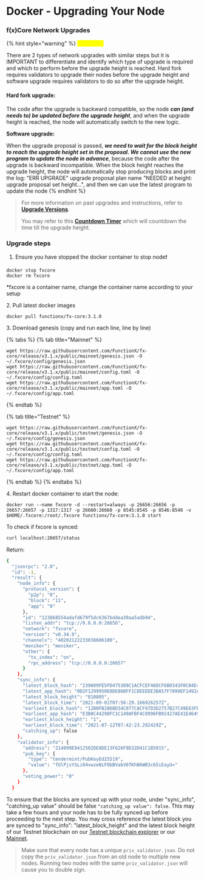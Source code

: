 # Docker - Upgrading Your Node

### f(x)Core Network Upgrades

{% hint style="warning" %}
<mark style="color:yellow;">**WARNING**</mark>

There are 2 types of network upgrades with similar steps but it is IMPORTANT to differentiate and identify which type of upgrade is required and which to perform before the upgrade height is reached. Hard fork requires validators to upgrade their nodes before the upgrade height and software upgrade requires validators to do so after the upgrade height.



#### **Hard fork upgrade:**

The code after the upgrade is backward compatible, so the node _**can (and needs to) be updated before the upgrade height**_, and when the upgrade height is reached, the node will automatically switch to the new logic.



**Software upgrade:**

When the upgrade proposal is passed, _**we need to wait for the block height to reach the upgrade height set in the proposal. We cannot use the new program to update the node in advance**_, because the code after the upgrade is backward incompatible. When the block height reaches the upgrade height, the node will automatically stop producing blocks and print the log: "ERR UPGRADE" upgrade proposal plan name "NEEDED at height: upgrade proposal set height...", and then we can use the latest program to update the node
{% endhint %}

> For more information on past upgrades and instructions, refer to [**Upgrade Versions**](../versions/).
>
> You may refer to this [**Countdown Timer**](https://functionx.github.io/fx-upgrade/index.html) which will countdown the time till the upgrade height.

### Upgrade steps

1. Ensure you have stopped the docker container to stop node❗

```
docker stop fxcore
docker rm fxcore
```

&#x20;   \*fxcore is a container name, change the container name according to your setup

2\. Pull latest docker images

```
docker pull functionx/fx-core:3.1.0
```

3\. Download genesis (copy and run each line, line by line)

{% tabs %}
{% tab title="Mainnet" %}
```
wget https://raw.githubusercontent.com/FunctionX/fx-core/release/v3.1.x/public/mainnet/genesis.json -O ~/.fxcore/config/genesis.json
wget https://raw.githubusercontent.com/FunctionX/fx-core/release/v3.1.x/public/mainnet/config.toml -O ~/.fxcore/config/config.toml
wget https://raw.githubusercontent.com/FunctionX/fx-core/release/v3.1.x/public/mainnet/app.toml -O ~/.fxcore/config/app.toml
```
{% endtab %}

{% tab title="Testnet" %}
```
wget https://raw.githubusercontent.com/FunctionX/fx-core/release/v3.1.x/public/testnet/genesis.json -O ~/.fxcore/config/genesis.json
wget https://raw.githubusercontent.com/FunctionX/fx-core/release/v3.1.x/public/testnet/config.toml -O ~/.fxcore/config/config.toml
wget https://raw.githubusercontent.com/FunctionX/fx-core/release/v3.1.x/public/testnet/app.toml -O ~/.fxcore/config/app.toml
```
{% endtab %}
{% endtabs %}

4\. Restart docker container to start the node:

```shell
docker run --name fxcore -d --restart=always -p 26656:26656 -p 26657:26657 -p 1317:1317 -p 26660:26660 -p 8545:8545 -p 8546:8546 -v $HOME/.fxcore:/root/.fxcore functionx/fx-core:3.1.0 start
```

To check if fxcore is synced:

```bash
curl localhost:26657/status
```

Return:

```bash
{
  "jsonrpc": "2.0",
  "id": -1,
  "result": {
    "node_info": {
      "protocol_version": {
        "p2p": "8",
        "block": "11",
        "app": "0"
      },
      "id": "123868554adafd679f5dc6367bddea39aa5adb94",
      "listen_addr": "tcp://0.0.0.0:26656",
      "network": "fxcore",
      "version": "v0.34.9",
      "channels": "40202122233038606100",
      "moniker": "moniker",
      "other": {
        "tx_index": "on",
        "rpc_address": "tcp://0.0.0.0:26657"
      }
    },
    "sync_info": {
      "latest_block_hash": "239609FE5FD475389C1ACFCEF46DCF6B0343F0C04E43A7968677809C2D489F3F",
      "latest_app_hash": "0D2F1299950E0DE86BFF1CDEEEDE3BA57F7899EF1492A6E6809DF3060164046D",
      "latest_block_height": "810805",
      "latest_block_time": "2021-09-01T07:56:29.166926257Z",
      "earliest_block_hash": "12B0FB286BD34C077CACF97D3D2757B27C49E63FB81E6262399FF11A3C3C002E",
      "earliest_app_hash": "E3B0C44298FC1C149AFBF4C8996FB92427AE41E4649B934CA495991B7852B855",
      "earliest_block_height": "1",
      "earliest_block_time": "2021-07-12T07:42:23.292429Z",
      "catching_up": false
    },
    "validator_info": {
      "address": "214999E9412502DE8DE13F626F9D32D41C1B5015",
      "pub_key": {
        "type": "tendermint/PubKeyEd25519",
        "value": "fUlPjsYSLi04vwzeNiFObBVabV6TKhB6WB3c65iEayU="
      },
      "voting_power": "0"
    }
  }
```

To ensure that the blocks are synced up with your node, under "sync\_info", "catching\_up value" should be false `"catching_up value": false`. This may take a few hours and your node has to be fully synced up before proceeding to the next step. You may cross reference the latest block you are synced to "sync\_info": "latest\_block\_height" and the latest block height of our Testnet blockchain on our [Testnet blockchain explorer](https://testnet-explorer.functionx.io/fxcore/blocks) or our [Mainnet](https://explorer.functionx.io/fxcore/proposals).



> Make sure that every node has a unique `priv_validator.json`. Do not copy the `priv_validator.json` from an old node to multiple new nodes. Running two nodes with the same `priv_validator.json` will cause you to double sign.

